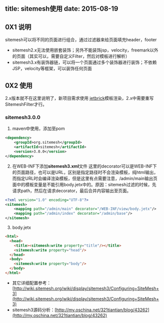 title: sitemesh使用
date: 2015-08-19
---

## 0X1 说明
sitemesh可以将不同的页面进行组合，通过过滤器来给页面填充header，footer
+ sitemesh2.x无法使用嵌套装饰；另外不能装饰jsp，velocity，freemark以外的页面（其实可以，需要自定义Filter，然后对模板进行解析）
+ sitemesh3.x有装饰器链，可以将一个页面通过多个装饰器进行装饰；不依赖JSP，velocity等框架，可以装饰任何页面

## 0X2 使用
2.x版本就不在这里说明了，新项目需求使用 [jetbrick](http://subchen.github.io/jetbrick-template/2x)模板渲染，2.x中需要重写SitemeshFilter才行。

### sitemesh3.0.0
1. maven中使用，添加至pom
```xml
<dependency>
    <groupId>org.sitemesh</groupId>
    <artifactId>sitemesh</artifactId>
    <version>3.0.0</version>
</dependency>
```
2. 在WEB-INF下添加**sitemesh3.xml**文件
这里的decorator可以是WEB-INF下的页面路径，也可以是URL，区别是指定路径时不会渲染模板，纯html输出，而指定URL时会编译渲染模板，但是这里有点需要注意，/admin/main输出页面中的模板变量是不能引用body.jetx中的。原因：sitemesh过滤的时候，先请求path，然后在请求decorator，最后合并内容输出至页面。
```xml
<?xml version="1.0" encoding="UTF-8"?>
<sitemesh>
    <mapping path="/admin/main" decorator="/WEB-INF/view/body.jetx"/>
    <mapping path="/admin/index" decorator="/admin/base"/>
</sitemesh>
```
3. body.jetx
```html
<html>
  <head>
    <title><sitemesh:write property="title"/></title>
    <sitemesh:write property="head"/>
  </head>
  <body>
    <sitemesh:write property="body"/>
  </body>
</html>
```


+ 其它详细配置参考：[http://wiki.sitemesh.org/wiki/display/sitemesh3/Configuring+SiteMesh+3](http://wiki.sitemesh.org/wiki/display/sitemesh3/Configuring+SiteMesh+3)
+ sitemesh3源码分析：[http://my.oschina.net/321tiantian/blog/43262](http://my.oschina.net/321tiantian/blog/43262)

